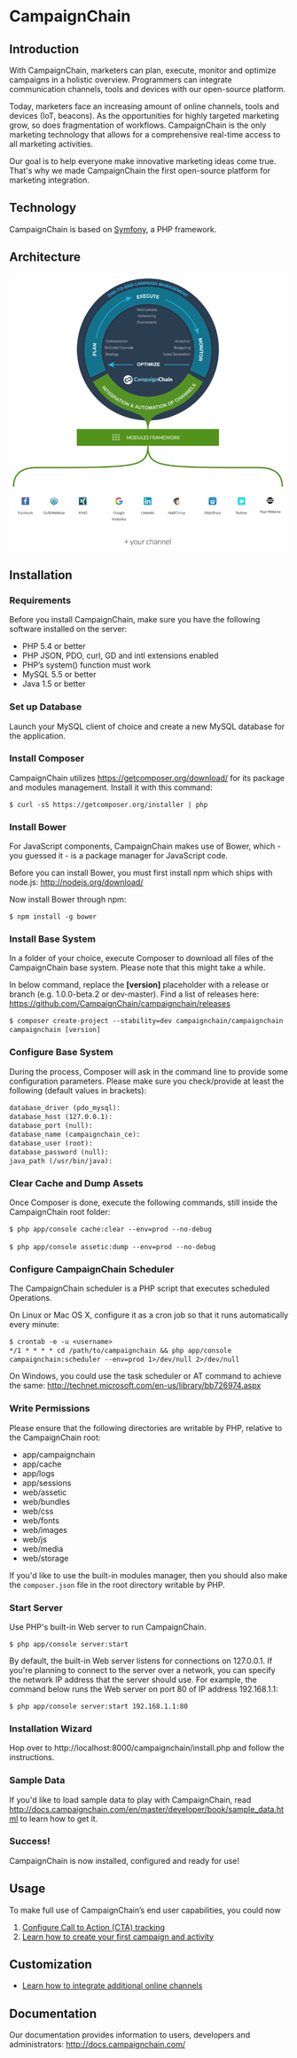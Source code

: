 # CampaignChain

## Introduction

With CampaignChain, marketers can plan, execute, monitor and optimize campaigns
in a holistic overview. Programmers can integrate communication channels, tools 
and devices with our open-source platform.

Today, marketers face an increasing amount of online channels, tools and devices 
(IoT, beacons). As the opportunities for highly targeted marketing grow, so 
does fragmentation of workflows. CampaignChain is the only marketing technology 
that allows for a comprehensive real-time access to all marketing activities.

Our goal is to help everyone make innovative marketing ideas come true. That's
why we made CampaignChain the first open-source platform for marketing
integration.

## Technology

CampaignChain is based on [Symfony](http://symfony.com), a PHP framework.

## Architecture

![High-level overview of CampaignChain architecture](https://github.com/CampaignChain/campaignchain-docs/raw/master/images/architecture_800px.png)

## Installation

### Requirements

Before you install CampaignChain, make sure you have the following software
installed on the server:

* PHP 5.4 or better
* PHP JSON, PDO, curl, GD and intl extensions enabled
* PHP’s system() function must work
* MySQL 5.5 or better
* Java 1.5 or better

### Set up Database

Launch your MySQL client of choice and create a new MySQL database for the
application.

### Install Composer

CampaignChain utilizes https://getcomposer.org/download/ for its package and
modules management. Install it with this command:

    $ curl -sS https://getcomposer.org/installer | php

### Install Bower

For JavaScript components, CampaignChain makes use of Bower, which - you guessed
it - is a package manager for JavaScript code.

Before you can install Bower, you must first install npm which ships with
node.js: http://nodejs.org/download/

Now install Bower through npm:

    $ npm install -g bower

### Install Base System

In a folder of your choice, execute Composer to download all files of the
CampaignChain base system. Please note that this might take a while.

In below command, replace the **[version]** placeholder with a release or branch
(e.g. 1.0.0-beta.2 or dev-master). Find a list of releases here: 
https://github.com/CampaignChain/campaignchain/releases

    $ composer create-project --stability=dev campaignchain/campaignchain campaignchain [version]

### Configure Base System

During the process, Composer will ask in the command line to provide some
configuration parameters. Please make sure you check/provide at least the
following (default values in brackets):

    database_driver (pdo_mysql):
    database_host (127.0.0.1):
    database_port (null):
    database_name (campaignchain_ce):
    database_user (root):
    database_password (null):
    java_path (/usr/bin/java):

### Clear Cache and Dump Assets

Once Composer is done, execute the following commands, still inside the
CampaignChain root folder:

    $ php app/console cache:clear --env=prod --no-debug

    $ php app/console assetic:dump --env=prod --no-debug

### Configure CampaignChain Scheduler

The CampaignChain scheduler is a PHP script that executes scheduled Operations.

On Linux or Mac OS X, configure it as a cron job so that it runs automatically
every minute:

    $ crontab -e -u <username>
    */1 * * * * cd /path/to/campaignchain && php app/console campaignchain:scheduler --env=prod 1>/dev/null 2>/dev/null

On Windows, you could use the task scheduler or AT command to achieve the same:
http://technet.microsoft.com/en-us/library/bb726974.aspx

### Write Permissions

Please ensure that the following directories are writable by PHP, relative to
the CampaignChain root:

* app/campaignchain
* app/cache
* app/logs
* app/sessions
* web/assetic
* web/bundles
* web/css
* web/fonts
* web/images
* web/js
* web/media
* web/storage

If you'd like to use the built-in modules manager, then you should also make
the `composer.json` file in the root directory writable by PHP.

### Start Server

Use PHP's built-in Web server to run CampaignChain.

    $ php app/console server:start

By default, the built-in Web server listens for connections on 127.0.0.1. If
you're planning to connect to the server over a network, you can specify the
network IP address that the server should use. For example, the command below
runs the Web server on port 80 of IP address 192.168.1.1:

    $ php app/console server:start 192.168.1.1:80
    
### Installation Wizard

Hop over to http://localhost:8000/campaignchain/install.php and follow the
instructions.

### Sample Data

If you'd like to load sample data to play with CampaignChain, read
http://docs.campaignchain.com/en/master/developer/book/sample_data.html to
learn how to get it.

### Success!

CampaignChain is now installed, configured and ready for use!

## Usage

To make full use of CampaignChain’s end user capabilities, you could now

1. [Configure Call to Action (CTA) tracking](http://docs.campaignchain.com/en/master/administrator/configuration/cta.html)
2. [Learn how to create your first campaign and activity](http://docs.campaignchain.com/en/master/user/get_started.html)

## Customization

* [Learn how to integrate additional online channels](http://doc.campaignchain.com/en/master/developer/cookbook/connect_a_new_online_channel.html)

## Documentation

Our documentation provides information to users, developers and administrators: http://docs.campaignchain.com/